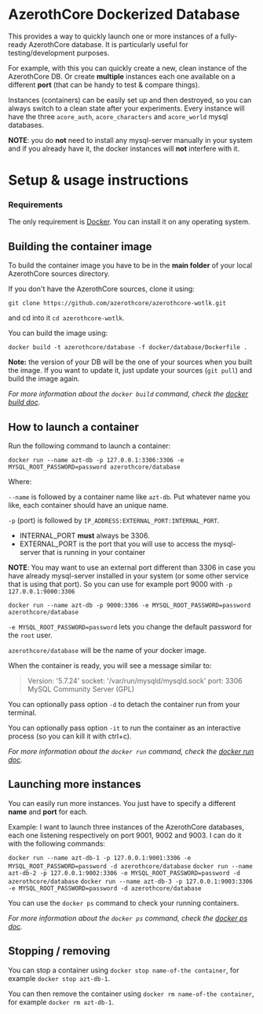# AzerothCore Dockerized Database

This provides a way to quickly launch one or more instances of a fully-ready AzerothCore database. It is particularly useful for testing/development purposes.

For example, with this you can quickly create a new, clean instance of the AzerothCore DB. Or create **multiple** instances each one available on a different **port** (that can be handy to test & compare things).

Instances (containers) can be easily set up and then destroyed, so you can always switch to a clean state after your experiments. Every instance will have the three `acore_auth`, `acore_characters` and `acore_world` mysql databases.

**NOTE**: you do **not** need to install any mysql-server manually in your system and if you already have it, the docker instances will **not** interfere with it.


# Setup & usage instructions

### Requirements

The only requirement is [Docker](https://docs.docker.com/install/). You can install it on any operating system.


## Building the container image

To build the container image you have to be in the **main folder** of your local AzerothCore sources directory.

If you don't have the AzerothCore sources, clone it using:

`git clone https://github.com/azerothcore/azerothcore-wotlk.git`

and cd into it `cd azerothcore-wotlk`.

You can build the image using:

`docker build -t azerothcore/database -f docker/database/Dockerfile .`

**Note:** the version of your DB will be the one of your sources when you built the image. If you want to update it, just update your sources (`git pull`) and build the image again.

*For more information about the `docker build` command, check the [docker build doc](https://docs.docker.com/engine/reference/commandline/build/).*


## How to launch a container

Run the following command to launch a container:

`docker run --name azt-db -p 127.0.0.1:3306:3306 -e MYSQL_ROOT_PASSWORD=password azerothcore/database`

Where:

`--name` is followed by a container name like `azt-db`. Put whatever name you like, each container should have an unique name.

`-p` (port) is followed by `IP_ADDRESS:EXTERNAL_PORT:INTERNAL_PORT`.

- INTERNAL_PORT **must** always be 3306.
- EXTERNAL_PORT is the port that you will use to access the mysql-server that is running in your container

**NOTE**: You may want to use an external port different than 3306 in case you have already mysql-server installed in your system (or some other service that is using that port). So you can use for example port 9000 with `-p 127.0.0.1:9000:3306`

`docker run --name azt-db -p 9000:3306 -e MYSQL_ROOT_PASSWORD=password azerothcore/database`

`-e MYSQL_ROOT_PASSWORD=password` lets you change the default password for the `root` user.

`azerothcore/database` will be the name of your docker image.

When the container is ready, you will see a message similar to:

> Version: '5.7.24'  socket: '/var/run/mysqld/mysqld.sock'  port: 3306  MySQL Community Server (GPL)

You can optionally pass option `-d` to detach the container run from your terminal.

You can optionally pass option `-it` to run the container as an interactive process (so you can kill it with ctrl+c).

*For more information about the `docker run` command, check the [docker run doc](https://docs.docker.com/engine/reference/run/).*

## Launching more instances

You can easily run more instances. You just have to specify a different **name** and **port** for each.

Example: I want to launch three instances of the AzerothCore databases, each one listening respectively on port 9001, 9002 and 9003. I can do it with the following commands:

`docker run --name azt-db-1 -p 127.0.0.1:9001:3306 -e MYSQL_ROOT_PASSWORD=password -d azerothcore/database`
`docker run --name azt-db-2 -p 127.0.0.1:9002:3306 -e MYSQL_ROOT_PASSWORD=password -d azerothcore/database`
`docker run --name azt-db-3 -p 127.0.0.1:9003:3306 -e MYSQL_ROOT_PASSWORD=password -d azerothcore/database`

You can use the `docker ps` command to check your running containers.

*For more information about the `docker ps` command, check the [docker ps doc](https://docs.docker.com/engine/reference/commandline/ps/).*

## Stopping / removing

You can stop a container using `docker stop name-of-the container`, for example `docker stop azt-db-1`.

You can then remove the container using `docker rm name-of-the container`, for example `docker rm azt-db-1`.
